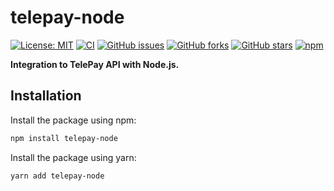 # telepay-node
[![License: MIT](https://img.shields.io/badge/License-MIT-green.svg)](https://opensource.org/licenses/MIT) 
[![CI](https://github.com/TelePay-cash/telepay-node/actions/workflows/main.yml/badge.svg?branch=develop)](https://github.com/TelePay-cash/telepay-node/actions/workflows/main.yml)
[![GitHub issues](https://img.shields.io/github/issues/TelePay-cash/telepay-node)](https://github.com/TelePay-cash/telepay-node/issues)
[![GitHub forks](https://img.shields.io/github/forks/TelePay-cash/telepay-node)](https://github.com/TelePay-cash/telepay-node/network)
[![GitHub stars](https://img.shields.io/github/stars/TelePay-cash/telepay-node)](https://github.com/TelePay-cash/telepay-node/stargazers)
[![npm](https://img.shields.io/npm/v/telepay-node.svg)](https://www.npmjs.com/package/telepay-node)

**Integration to TelePay API with Node.js.**

## Installation

Install the package using npm:

```bash
npm install telepay-node
```

Install the package using yarn:

```bash
yarn add telepay-node
```

